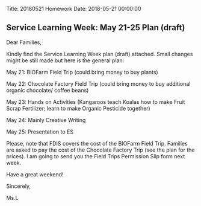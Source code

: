 Title: 20180521 Homework
Date: 2018-05-21 00:00:00


## Service Learning Week: May 21-25 Plan (draft)

Dear Families,



Kindly find the Service Learning Week plan (draft) attached. Small changes might be still made but here is the general plan:



May 21: BIOFarm Field Trip (could bring money to buy plants)

May 22: Chocolate Factory Field Trip (could bring money to buy additional organic chocolate/ coffee beans)

May 23: Hands on Activities (Kangaroos teach Koalas how to make Fruit Scrap Fertilizer; learn to make Organic Pesticide together)

May 24: Mainly Creative Writing

May 25: Presentation to ES



Please, note that FDIS covers the cost of the BIOFarm Field Trip. Families are asked to pay the cost of the Chocolate Factory Trip (see the plan for the prices). I am going to send you the Field Trips Permission Slip form next week.



Have a great weekend!



Sincerely,

Ms.L 
